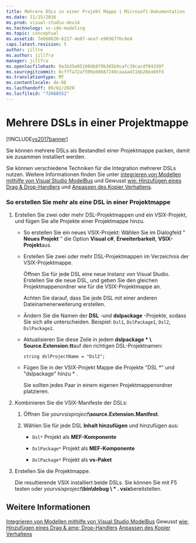 ```yaml
---
title: Mehrere DSLs in einer Projekt Mappe | Microsoft-Dokumentation
ms.date: 11/15/2016
ms.prod: visual-studio-dev14
ms.technology: vs-ide-modeling
ms.topic: conceptual
ms.assetid: 7e668620-6217-4e87-aea7-e9036776c8e4
caps.latest.revision: 5
author: jillre
ms.author: jillfra
manager: jillfra
ms.openlocfilehash: 9a3b35e05108db879b365b9cafc39cacdf843397
ms.sourcegitcommit: 6cfffa72af599a9d667249caaaa411bb28ea69fd
ms.translationtype: MT
ms.contentlocale: de-DE
ms.lasthandoff: 09/02/2020
ms.locfileid: "72668552"
---
```

# <a name="multiple-dsls-in-one-solution"></a>Mehrere DSLs in einer Projektmappe
[!INCLUDE[vs2017banner](../includes/vs2017banner.md)]

Sie können mehrere DSLs als Bestandteil einer Projektmappe packen, damit sie zusammen installiert werden.

 Sie können verschiedene Techniken für die Integration mehrerer DSLs nutzen. Weitere Informationen finden Sie unter [integrieren von Modellen mithilfe von Visual Studio ModelBus](../modeling/integrating-models-by-using-visual-studio-modelbus.md) und Gewusst [wie: Hinzufügen eines Drag & Drop-Handlers](../modeling/how-to-add-a-drag-and-drop-handler.md) und [Anpassen des Kopier Verhaltens](../modeling/customizing-copy-behavior.md).

### <a name="to-build-more-than-one-dsl-in-the-same-solution"></a>So erstellen Sie mehr als eine DSL in einer Projektmappe

1. Erstellen Sie zwei oder mehr DSL-Projektmappen und ein VSIX-Projekt, und fügen Sie alle Projekte einer Projektmappe hinzu.

   - So erstellen Sie ein neues VSIX-Projekt: Wählen Sie im Dialogfeld " **Neues Projekt** " die Option **Visual c#**, **Erweiterbarkeit**, **VSIX-Projekt**aus.

   - Erstellen Sie zwei oder mehr DSL-Projektmappen im Verzeichnis der VSIX-Projektmappe.

        Öffnen Sie für jede DSL eine neue Instanz von Visual Studio. Erstellen Sie die neue DSL, und geben Sie den gleichen Projektmappenordner wie für die VSIX-Projektmappe an.

        Achten Sie darauf, dass Sie jede DSL mit einer anderen Dateinamenerweiterung erstellen.

   - Ändern Sie die Namen der **DSL** -und **dslpackage** -Projekte, sodass Sie sich alle unterscheiden. Beispiel: `Dsl1`, `DslPackage1`, `Dsl2`, `DslPackage2`.

   - Aktualisieren Sie diese Zeile in jedem **dslpackage \* \ Source.Extension.tt**auf den richtigen DSL-Projektnamen:

        `string dslProjectName = "Dsl2";`

   - Fügen Sie in der VSIX-Projekt Mappe die Projekte "DSL *" und "dslpackage" hinzu \* .

        Sie sollten jedes Paar in einem eigenen Projektmappenordner platzieren.

2. Kombinieren Sie die VSIX-Manifeste der DSLs:

   1. Öffnen Sie _yourvsixproject_**\source.Extension.Manifest**.

   2. Wählen Sie für jede DSL **Inhalt hinzufügen** und hinzufügen aus:

       - `Dsl*` Projekt als **MEF-Komponente**

       - `DslPackage*` Projekt als **MEF-Komponente**

       - `DslPackage*` Projekt als **vs-Paket**

3. Erstellen Sie die Projektmappe.

   Die resultierende VSIX installiert beide DSLs. Sie können Sie mit F5 testen oder _yourvsixproject_**\bin\debug \\ \* . vsix**bereitstellen.

## <a name="see-also"></a>Weitere Informationen
 [Integrieren von Modellen mithilfe von Visual Studio ModelBus](../modeling/integrating-models-by-using-visual-studio-modelbus.md) Gewusst [wie: Hinzufügen eines Drag & amp; Drop-Handlers](../modeling/how-to-add-a-drag-and-drop-handler.md) [Anpassen des Kopier Verhaltens](../modeling/customizing-copy-behavior.md)
